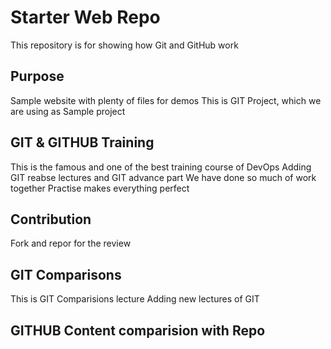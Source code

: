 # Starter Web Repo

This repository is for showing how Git and GitHub work

## Purpose

Sample website with plenty of files for demos
This is GIT Project, which we are using as Sample project

## GIT & GITHUB Training

This is the famous and one of the best training course of DevOps
Adding GIT reabse lectures and GIT advance part
We have done so much of work together
Practise makes everything perfect

## Contribution
Fork and repor for the review

## GIT Comparisons 

This is GIT Comparisions lecture
Adding new lectures of GIT 
## GITHUB Content comparision with Repo

